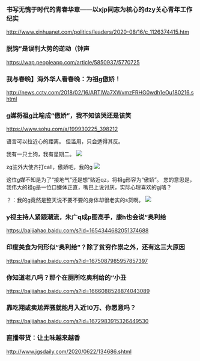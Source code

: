 ### 书写无愧于时代的青春华章——以xjp同志为核心的dzy关心青年工作纪实
http://www.xinhuanet.com/politics/leaders/2020-08/16/c_1126374415.htm

### 脱钩”是误判大势的逆动（钟声
https://wap.peopleapp.com/article/5850937/5770725

### 我与春晚】海外华人看春晚：为祖g傲娇！
http://news.cctv.com/2018/02/16/ARTIWa7XWvmzFRHG0wdh1eOu180216.shtml

### g媒将祖g比喻成“傲娇”，我不知该哭还是该笑
https://www.sohu.com/a/199930225_398212

语言可以拉近心的距离。
但滥用，只会适得其反。

我有一只土狗，我有星期二。
![](http://5b0988e595225.cdn.sohucs.com/images/20171024/41a2346e269c4cc795f552b4a1c478bf.jpeg)

zg驻外大使齐打call，傲娇吧，我的g
![](http://5b0988e595225.cdn.sohucs.com/images/20171024/aa1c8119b9384bf68efe339f1711b822.jpeg)

这位g媒不知是为了“接地气”还是想“贴近qz，将祖g形容为“傲娇”。
您的意思是，我伟大的祖g是一位口嫌体正直，嘴巴上说讨厌，实际心理喜欢的gj咯？

？：我的g竟然是整天说不要不要的身体却很老实的s货啊。
![](http://5b0988e595225.cdn.sohucs.com/images/20171024/a4295251c94146cd8eb0b5d6fe33c1c7.jpeg)

### y视主持人紧跟潮流，朱广q成p图高手，康h也会说“奥利给
https://baijiahao.baidu.com/s?id=1654344682051374688

### 印度美食为何形似“奥利给”？除了贫穷作祟之外，还有这三大原因
https://baijiahao.baidu.com/s?id=1675087985957857397

### 你知道老八吗？那个在厕所吃奥利给的“小丑
https://baijiahao.baidu.com/s?id=1666088528874043089

### 靠吃翔或卖尬弄骚就能月入近10万、你愿意吗？
https://baijiahao.baidu.com/s?id=1672983915326449530

### 直播带货：让土味越来越香
http://www.jgsdaily.com/2020/0622/134686.shtml
